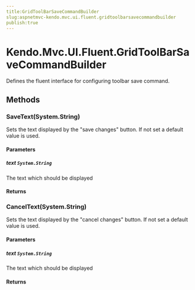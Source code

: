 ```yaml
---
title:GridToolBarSaveCommandBuilder
slug:aspnetmvc-kendo.mvc.ui.fluent.gridtoolbarsavecommandbuilder
publish:true
---
```


# Kendo.Mvc.UI.Fluent.GridToolBarSaveCommandBuilder
Defines the fluent interface for configuring toolbar save command.



## Methods

### SaveText(System.String)
Sets the text displayed by the "save changes" button. If not set a default value is used.



#### Parameters

##### text `System.String`
The text which should be displayed



#### Returns



### CancelText(System.String)
Sets the text displayed by the "cancel changes" button. If not set a default value is used.



#### Parameters

##### text `System.String`
The text which should be displayed



#### Returns




